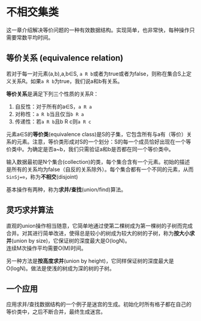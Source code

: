 # 不相交集类
这一章介绍解决等价问题的一种有效数据结构。实现简单，也非常快，每种操作只需要常数平均时间。

## 等价关系 (equivalence relation)
若对于每一对元素(a,b),a,b∈S, `a R b`或者为true或者为false，则称在集合S上定义关系R。如果`a R b`为true，我们说a和b有关系。

**等价关系**是满足下列三个性质的关系R：

1. 自反性：对于所有的a∈S，`a R a`
2. 对称性：`a R b`当且仅当`b R a`
3. 传递性：若`a R b`且b R c则`a R c`

元素a∈S的**等价类**(equivalence class)是S的子集，它包含所有与a有（等价）关系的元素。注意，等价类形成对S的一个划分：S的每一个成员恰好出现在一个等价类中。为确定是否a~b，我们只需验证a和b是否都在同一个等价类中。

输入数据最初是N个集合(collection)的类，每个集合含有一个元素。初始的描述是所有的关系均为false（自反的关系除外）。每个集合都有一个不同的元素，从而`Si∩Sj=⊙`，称为**不相交**(disjoint)

基本操作有两种，称为**求并/查找**(union/find)算法。

## 灵巧求并算法
直观的union操作相当随意，它简单地通过使第二棵树成为第一棵树的子树而完成合并。对其进行简单改进，使得总是较小的树成为较大的树的子树，称为**按大小求并**(union by size)，它保证树的深度最大是O(logN)。  
连续M次操作平均需要O(M)时间。

另一种方法是**按高度求并**(union by height)，它同样保证树的深度最大是O(logN)。做法是使浅的树成为深的树的子树。

## 一个应用
应用求并/查找数据结构的一个例子是迷宫的生成。初始化时所有格子都在自己的等价类中，之后不断合并，最终生成迷宫。